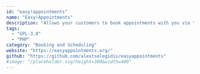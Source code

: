 ```yaml
---
id: "easy!appointments"
name: "Easy!Appointments"
description: "Allows your customers to book appointments with you via the web."
tags:
  - "GPL-3.0"
  - "PHP"
category: "Booking and Scheduling"
website: "https://easyappointments.org/"
github: "https://github.com/alextselegidis/easyappointments"
#image: "/placeholder.svg?height=300&width=400"
---
```


